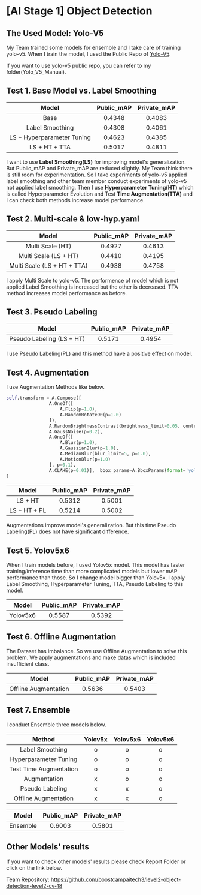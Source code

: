 # [AI Stage 1] Object Detection

## The Used Model: Yolo-V5

My Team trained some models for ensemble and I take care of training yolo-v5. 
When I train the model, I used the Public Repo of [Yolo-V5](https://github.com/ultralytics/yolov5).

If you want to use yolo-v5 public repo, you can refer to my folder(Yolo_V5_Manual).

## Test 1. Base Model vs. Label Smoothing

| Model | Public_mAP | Private_mAP |
| :---: | :---: | :---: |
| Base | 0.4348 | 0.4083 |
| Label Smoothing | 0.4308 |  0.4061 |
| LS + Hyperparameter Tuning | 0.4623 | 0.4385 |
| LS + HT + TTA | 0.5017 | 0.4811 |

I want to use **Label Smoothing(LS)** for improving model's generalization. But Public_mAP and Private_mAP are reduced slightly. My Team think there is still room for experimentation. So I take experiments of yolo-v5 applied label smoothing and other team member conduct experiments of yolo-v5 not applied label smoothing. Then I use **Hyperparameter Tuning(HT)** which is called Hyperparameter Evolution and Test **Time Augmentation(TTA)** and I can check both methods increase model performance.

## Test 2. Multi-scale & low-hyp.yaml

| Model | Public_mAP | Private_mAP |
| :---: | :---: | :---: |
| Multi Scale (HT) | 0.4927 |  0.4613 |
| Multi Scale (LS + HT) | 0.4410 | 0.4195 |
| Multi Scale (LS + HT + TTA) | 0.4938 | 0.4758 |

I apply Multi Scale to yolo-v5. The performence of model which is not applied Label Smoothing is increased but the other is decreased. TTA method increases model performance as before. 

## Test 3. Pseudo Labeling
| Model | Public_mAP | Private_mAP |
| :---: | :---: | :---: |
| Pseudo Labeling (LS + HT) | 0.5171 | 0.4954 |

I use Pseudo Labeling(PL) and this method have a positive effect on model. 

## Test 4. Augmentation

I use Augmentation Methods like below.

```python
self.transform = A.Compose([
                A.OneOf([
                    A.Flip(p=1.0),
                    A.RandomRotate90(p=1.0)
                ]),
                A.RandomBrightnessContrast(brightness_limit=0.05, contrast_limit=0.15, p=0.5),
                A.GaussNoise(p=0.2),
                A.OneOf([
                    A.Blur(p=1.0),
                    A.GaussianBlur(p=1.0),
                    A.MedianBlur(blur_limit=5, p=1.0),
                    A.MotionBlur(p=1.0)
                ], p=0.1),
                A.CLAHE(p=0.01)],  bbox_params=A.BboxParams(format='yolo', label_fields=['class_labels'])
)
```

| Model | Public_mAP | Private_mAP |
| :---: | :---: | :---: |
| LS + HT | 0.5312 | 0.5001 |
| LS + HT + PL | 0.5214 | 0.5002 |

Augmentations improve model's generalization. But this time Pseudo Labeling(PL) does not have significant difference.

## Test 5. Yolov5x6

When I train models before, I used Yolov5x model. This model has faster training/inference time than more complicated models but lower mAP performance than those. So I change model bigger than Yolov5x. I apply Label Smoothing, Hyperparameter Tuning, TTA, Pseudo Labeling to this model.

| Model | Public_mAP | Private_mAP |
| :---: | :---: | :---: |
| Yolov5x6 | 0.5587 | 0.5392 |

## Test 6. Offline Augmentation

The Dataset has imbalance. So we use Offline Augmentation to solve this problem. We apply augmentations and make datas which is included insufficient class.

| Model | Public_mAP | Private_mAP |
| :---: | :---: | :---: |
| Offline Augmentation | 0.5636 | 0.5403 |

## Test 7. Ensemble

I conduct Ensemble three models below.

| Method | Yolov5x | Yolov5x6 | Yolov5x6
| :---: | :---: | :---: | :---: |
| Label Smoothing | o | o | o |
| Hyperparameter Tuning | o | o | o |
| Test Time Augmentation | o | o | o |
| Augmentation | x | o | o |
| Pseudo Labeling | x | x | o |
| Offline Augmentation | x | x | o |

| Model | Public_mAP | Private_mAP |
| :---: | :---: | :---: |
| Ensemble | 0.6003 | 0.5801 |

## Other Models' results

If you want to check other models' results please check Report Folder or click on the link below.

Team Repository: https://github.com/boostcampaitech3/level2-object-detection-level2-cv-18